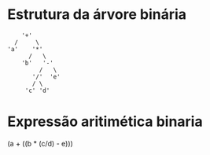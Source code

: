 # Estrutura da árvore binária 

        '+'
      /     \ 
    'a'    '*'
          /   \
        'b'   '-'
             /   \
           '/'  'e'
           / \      
         'c' 'd'  

# Expressão aritimética binaria
(a + ((b * (c/d) - e)))